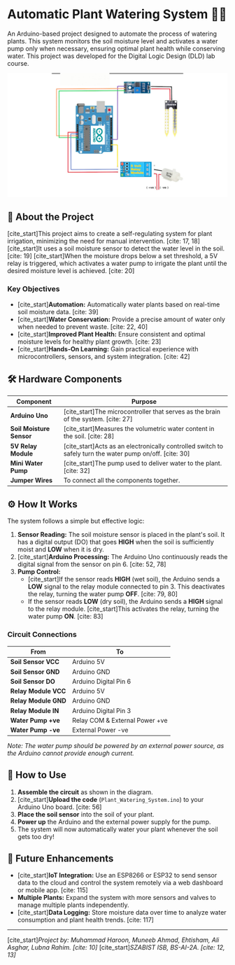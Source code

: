 # Automatic Plant Watering System 🌱💧

An Arduino-based project designed to automate the process of watering plants. This system monitors the soil moisture level and activates a water pump only when necessary, ensuring optimal plant health while conserving water. This project was developed for the Digital Logic Design (DLD) lab course.

![Circuit Diagram](circuit-diagram.jpg)

## 🌟 About the Project

[cite_start]This project aims to create a self-regulating system for plant irrigation, minimizing the need for manual intervention. [cite: 17, 18] [cite_start]It uses a soil moisture sensor to detect the water level in the soil. [cite: 19] [cite_start]When the moisture drops below a set threshold, a 5V relay is triggered, which activates a water pump to irrigate the plant until the desired moisture level is achieved. [cite: 20]

### Key Objectives
* [cite_start]**Automation:** Automatically water plants based on real-time soil moisture data. [cite: 39]
* [cite_start]**Water Conservation:** Provide a precise amount of water only when needed to prevent waste. [cite: 22, 40]
* [cite_start]**Improved Plant Health:** Ensure consistent and optimal moisture levels for healthy plant growth. [cite: 23]
* [cite_start]**Hands-On Learning:** Gain practical experience with microcontrollers, sensors, and system integration. [cite: 42]

## 🛠️ Hardware Components

| Component           | Purpose                                                                |
| ------------------- | ---------------------------------------------------------------------- |
| **Arduino Uno** | [cite_start]The microcontroller that serves as the brain of the system. [cite: 27]       |
| **Soil Moisture Sensor** | [cite_start]Measures the volumetric water content in the soil. [cite: 28]                 |
| **5V Relay Module** | [cite_start]Acts as an electronically controlled switch to safely turn the water pump on/off. [cite: 30] |
| **Mini Water Pump** | [cite_start]The pump used to deliver water to the plant. [cite: 32]                         |
| **Jumper Wires** | To connect all the components together.                                |

## ⚙️ How It Works

The system follows a simple but effective logic:

1.  **Sensor Reading:** The soil moisture sensor is placed in the plant's soil. It has a digital output (DO) that goes **HIGH** when the soil is sufficiently moist and **LOW** when it is dry.
2.  [cite_start]**Arduino Processing:** The Arduino Uno continuously reads the digital signal from the sensor on pin 6. [cite: 52, 78]
3.  **Pump Control:**
    * [cite_start]If the sensor reads **HIGH** (wet soil), the Arduino sends a **LOW** signal to the relay module connected to pin 3. This deactivates the relay, turning the water pump **OFF**. [cite: 79, 80]
    * If the sensor reads **LOW** (dry soil), the Arduino sends a **HIGH** signal to the relay module. [cite_start]This activates the relay, turning the water pump **ON**. [cite: 83]

### Circuit Connections

| From               | To                                      |
| ------------------ | --------------------------------------- |
| **Soil Sensor VCC**| Arduino 5V                              |
| **Soil Sensor GND**| Arduino GND                             |
| **Soil Sensor DO** | Arduino Digital Pin 6                   |
| **Relay Module VCC** | Arduino 5V                              |
| **Relay Module GND** | Arduino GND                             |
| **Relay Module IN**| Arduino Digital Pin 3                   |
| **Water Pump +ve** | Relay COM & External Power +ve          |
| **Water Pump -ve** | External Power -ve                      |

*Note: The water pump should be powered by an external power source, as the Arduino cannot provide enough current.*

## 🚀 How to Use

1.  **Assemble the circuit** as shown in the diagram.
2.  [cite_start]**Upload the code** (`Plant_Watering_System.ino`) to your Arduino Uno board. [cite: 56]
3.  **Place the soil sensor** into the soil of your plant.
4.  **Power up** the Arduino and the external power supply for the pump.
5.  The system will now automatically water your plant whenever the soil gets too dry!

## 🔮 Future Enhancements

* [cite_start]**IoT Integration:** Use an ESP8266 or ESP32 to send sensor data to the cloud and control the system remotely via a web dashboard or mobile app. [cite: 115]
* **Multiple Plants:** Expand the system with more sensors and valves to manage multiple plants independently.
* [cite_start]**Data Logging:** Store moisture data over time to analyze water consumption and plant health trends. [cite: 117]

---
[cite_start]*Project by: Muhammad Haroon, Muneeb Ahmad, Ehtisham, Ali Asghar, Lubna Rahim. [cite: 10]*
[cite_start]*SZABIST ISB, BS-AI-2A. [cite: 12, 13]*
